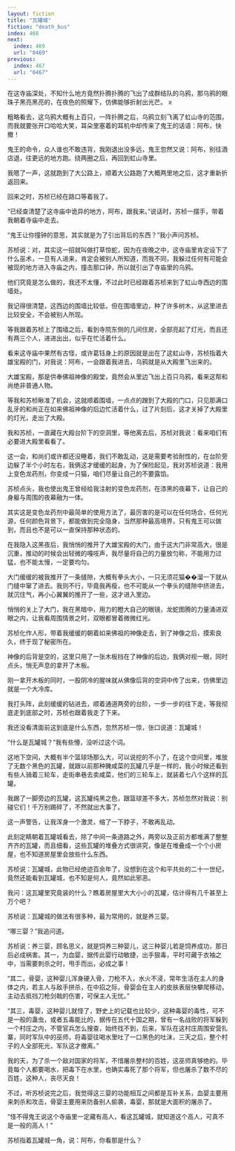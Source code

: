 ```yaml
---
layout: fiction
title: "瓦罐城"
fiction: "death_bus"
index: 468
next:
  index: 469
  url: "0469"
previous:
  index: 467
  url: "0467"
---
```

在这寺庙深处，不知什么地方竟然扑腾扑腾的飞出了成群结队的乌鸦，那乌鸦的眼珠子黑亮黑亮的，在夜色的照耀下，仿佛能够折射出光芒。 ≥

粗略看去，这乌鸦大概有上百只，一阵扑腾之后，乌鸦立刻飞离了虹山寺的范围，而我就要张开口哈哈大笑，耳朵里塞着的耳机中却传来了鬼王的话语：阿布，快撤！

鬼王的命令，众人谁也不敢违背，我刚退出没多远，鬼王忽然又说：阿布，别往酒店退，往更远的地方跑。绕两圈之后，再回到虹山寺里。

我嗯了一声，这就跑到了大公路上，顺着大公路跑了大概两里地之后，这才重新折返回来。

回来之时，苏桢已经在路口等着我了。

“已经查清楚了这寺庙中诡异的地方，阿布，跟我来。”说话时，苏桢一摆手，带着我朝着寺庙中走去。

“鬼王让你撞钟的意思，其实就是为了引出背后的东西？”我小声问苏桢。

苏桢说：对，其实这一招就叫做打草惊蛇，因为在夜晚之中，这寺庙里肯定设下了什么巫术，一旦有人进来，肯定会被别人所知道，而我不同，我躲过任何有可能会被现的地方进入寺庙之内，撞击那口钟，所以就引出了寺庙里的乌鸦。

他们究竟是怎么做的，我还不太懂，不过此时已经跟着苏桢来到了虹山寺西边的围墙处。

我记得很清楚，这西边的围墙比较低，但在围墙里边，种了许多树木，从这里进去比较安全，不会被别人所现。

等我跟着苏桢上了围墙之后，看到寺院东侧的几间住房，全部亮起了灯光，而且还有两三个人，进进出出，似乎在忙活着什么。

看来这寺庙中果然有古怪，或许葛钰身上的原因就是出在了这虹山寺，苏桢指着大雄宝殿的门，对我说：阿布，一会跟着我进去，乌鸦就是从大殿里飞出来的。

大雄宝殿，那是供奉佛祖神像的殿堂，竟然会从里边飞出上百只乌鸦，看来这帮和尚绝非普通人物。

等我和苏桢瞅准了机会，这就顺着围墙，一点点的蹭到了大殿的门口，只见那满口乱牙的和尚正在如来佛祖神像的后边忙活着什么，过了片刻后，这才关掉了大殿里的灯光，走出了大殿。

我和苏桢，一直藏在大殿台阶下的空洞里，等他离去后，苏桢对我说：看来咱们有必要进大殿里看看了。

这一会，和尚们或许都还没睡着，我们不敢乱动，这是需要考验耐性的，在台阶旁边躲了半个小时左右，我俩这才缓缓的起身，为了保险起见，我对苏桢说道：我用上变色龙药剂，你变成一只猫，咱们尽量让自己的不要露馅。

苏桢点头，我也使出鬼王曾经给我注射的变色龙药剂，在漆黑的夜幕下，让自己的身躯与周围的夜幕融为一体。

其实这是变色龙药剂中最简单的使用方法了，最厉害的是可以在任何场合，任何光源，任何颜色背景下，都能做到完全隐身，当然那种最高境界，只有鬼王可以做到，而且也不是可以一直保持那种状态的。

在我隐入这黑夜后，我悄悄的推开了大雄宝殿的大门，由于这大门非常高大，很是沉重，推动的时候会出轻微的嘎吱声，我尽量将自己的力量放匀称，不能用力过猛，也不能太慢，一定要均匀。

大门缓缓的被我推开了一条缝隙，大概有拳头大小，一只无须花猫��溜一下就从门缝中窜了进去。我则不行，毕竟我再瘦，也不可能从一个拳头的缝隙中挤进去，就沉住气，再小心翼翼的推开了一些，这才进入里边。

悄悄的关上了大门，我在黑暗中，用力的瞪大自己的眼镜，龙蛇图腾的力量涌进双眼之内，让我看周围情景之时，双眼都冒着微微红光。

苏桢化作人形，带着我缓缓的朝着如来佛祖的神像走去，到了神像之后，摸索良久，终于现了秘密所在。

神像的后背是空的，这里只用了一张木板挡在了神像的后边，我俩对视一眼，同时点头，悄无声息的拿开了木板。

刚一拿开木板的同时，一股阴冷的腥味就从佛像后背的空洞中传了出来，仿佛里边就是一个大冷库。

我打头阵，此刻缓缓的钻进去，顺着通道两旁的台阶，一步一步的往下走，等我彻底走到底部之时，苏桢也跟着我走了下来。

我还没看清面前这到底是什么东西，忽然苏桢一惊，张口说道：瓦罐城！

“什么是瓦罐城？”我有些懵，没听过这个词。

这地下空间，大概有半个篮球场那么大，可以说挖的不小了，在这个空间里，堆放了无数个黑色的瓦罐，就跟以前那种腌咸菜的瓦罐几乎是一样的，我小时候还看到有些人骑着三轮车，走街串巷去卖咸菜，他们的三轮车上，就装着七八个这样的瓦罐。

我踢了一脚旁边的瓦罐，这瓦罐纯黑之色，跟篮球差不多大，苏桢忽然对我说：别碰它们！千万别踢碎了，不然就出大事了。

这一声警告，让我浑身一个激灵，缩了一下脖子，不敢再乱动。

此刻定睛朝着瓦罐城看去，除了中间一条道路之外，两旁以及正前方都堆满了整整齐齐的瓦罐，而且细看，这些瓦罐的堆叠方式很讲究，像是在堆叠成一个个小房屋，也不知道房屋里会放些什么东西。

苏桢说：瓦罐城，此物已经绝迹百余年了，没想到在这个和平共处的二十一世纪，竟然还能看到瓦罐城，也不知是何人，竟然如此邪恶。

我问：这瓦罐里究竟装的什么？瞧着房屋里大大小小的瓦罐，估计得有几千甚至上万个吧？

苏桢说：瓦罐城的做法有很多种，最为常用的，就是养三婴。

“哪三婴？”我追问道。

苏桢说：养三婴，顾名思义，就是饲养三种婴儿，这三种婴儿若是饲养成功，那日后必成祸害。其一，为血婴，据传此婴行动敏捷，出手狠毒，平时可藏于衣袖之中，当需要刺杀之时，甩手而出，必成之事！

“其二，骨婴，这种婴儿浑身硬入骨，刀枪不入，水火不浸，常年生活在主人的身体之内，若主人与敌手拼杀，在中招之际，骨婴会在主人的皮肤表层快攀爬移动，主动去抵挡刀枪剑戟的伤害，可保主人无忧。”

“其三，毒婴，这种婴儿就怪了，野史上的记载也比较少，这种毒婴的毒性，可不是一般的蛊虫，或者五毒能比的，据传在五代十国之期，曾有一名战败的将军躲到一个村庄之内，不管官兵怎么搜查，始终找不到，后来，军队在这村庄周围安营扎寨，同时军队中的巫师，将毒婴往喝水里吐了一口黑色的吐沫，三天之后，整个村子的人全部死光，军队这才撤离。”

我的天，为了杀一个敌对国家的将军，不惜屠杀整村的百姓，这巫师真够绝的。毕竟每个人都要喝水，把毒下在水里，也确实毒死了那个将军，但也屠杀了数不尽的百姓，这种人，丧尽天良！

不过，听苏桢说完之后，我觉得这三婴的功能相互之间都是互补关系，血婴主要用来刺杀和攻击，骨婴主要用来防备别人偷袭，毒婴，那就是大面积的屠杀了。

“怪不得鬼王说这个寺庙里一定藏有高人，看这瓦罐城，就知道这个高人，可真不是一般的高人！”

苏桢指着瓦罐城一角，说：阿布，你看那是什么？